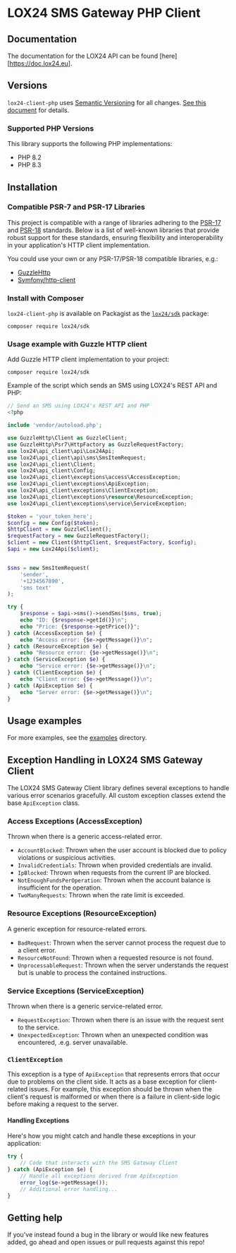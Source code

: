 # LOX24 SMS Gateway PHP Client

## Documentation

The documentation for the LOX24 API can be found [here][https://doc.lox24.eu].

## Versions

`lox24-client-php` uses [Semantic Versioning](https://semver.org) for all changes. [See this document](VERSIONS.md) for details.

### Supported PHP Versions

This library supports the following PHP implementations:

- PHP 8.2
- PHP 8.3

## Installation

### Compatible PSR-7 and PSR-17 Libraries

This project is compatible with a range of libraries adhering to the [PSR-17](https://www.php-fig.org/psr/psr-17/) and [PSR-18](https://www.php-fig.org/psr/psr-18/) standards. 
Below is a list of well-known libraries that provide robust support for these standards, 
ensuring flexibility and interoperability in your application's HTTP client implementation.

You could use your own or any PSR-17/PSR-18 compatible libraries, e.g.:

- [GuzzleHttp](https://github.com/guzzle/guzzle)
- [Symfony/http-client](https://symfony.com/doc/current/http_client.html#psr-18-and-psr-17)


### Install with Composer
`lox24-client-php` is available on Packagist as the [`lox24/sdk`](https://packagist.org/packages/lox24/sdk) package:

```shell
composer require lox24/sdk
```

### Usage example with Guzzle HTTP client

Add Guzzle HTTP client implementation to your project:

```shell
composer require lox24/sdk
```

Example of the script which sends an SMS using LOX24's REST API and PHP:

```php
// Send an SMS using LOX24's REST API and PHP
<?php

include 'vendor/autoload.php';

use GuzzleHttp\Client as GuzzleClient;
use GuzzleHttp\Psr7\HttpFactory as GuzzleRequestFactory;
use lox24\api_client\api\Lox24Api;
use lox24\api_client\api\sms\SmsItemRequest;
use lox24\api_client\Client;
use lox24\api_client\Config;
use lox24\api_client\exceptions\access\AccessException;
use lox24\api_client\exceptions\ApiException;
use lox24\api_client\exceptions\ClientException;
use lox24\api_client\exceptions\resource\ResourceException;
use lox24\api_client\exceptions\service\ServiceException;

$token = 'your_token_here';
$config = new Config($token);
$httpClient = new GuzzleClient();
$requestFactory = new GuzzleRequestFactory();
$client = new Client($httpClient, $requestFactory, $config);
$api = new Lox24Api($client);


$sms = new SmsItemRequest(
    'sender',
    '+1234567890',
    'sms text'
);

try {
    $response = $api->sms()->sendSms($sms, true);
    echo "ID: {$response->getId()}\n";
    echo "Price: {$response->getPrice()}";
} catch (AccessException $e) {
    echo "Access error: {$e->getMessage()}\n";
} catch (ResourceException $e) {
    echo "Resource error: {$e->getMessage()}\n";
} catch (ServiceException $e) {
    echo "Service error: {$e->getMessage()}\n";
} catch (ClientException $e) {
    echo "Client error: {$e->getMessage()}\n";
} catch (ApiException $e) {
    echo "Server error: {$e->getMessage()}\n";
}

```

## Usage examples

For more examples, see the [examples](examples) directory.

## Exception Handling in LOX24 SMS Gateway Client

The LOX24 SMS Gateway Client library defines several exceptions to handle various error scenarios gracefully. 
All custom exception classes extend the base `ApiException` class.

### Access Exceptions (AccessException)
Thrown when there is a generic access-related error.
- `AccountBlocked`: Thrown when the user account is blocked due to policy violations or suspicious activities.
- `InvalidCredentials`: Thrown when provided credentials are invalid.
- `IpBlocked`: Thrown when requests from the current IP are blocked.
- `NotEnoughFundsPerOperation`: Thrown when the account balance is insufficient for the operation.
- `TwoManyRequests`: Thrown when the rate limit is exceeded.

### Resource Exceptions (ResourceException)
A generic exception for resource-related errors.
- `BadRequest`: Thrown when the server cannot process the request due to a client error.
- `ResourceNotFound`: Thrown when a requested resource is not found.
- `UnprocessableRequest`: Thrown when the server understands the request but is unable to process the contained instructions.

### Service Exceptions (ServiceException)
Thrown when there is a generic service-related error.
- `RequestException`: Thrown when there is an issue with the request sent to the service.
- `UnexpectedException`: Thrown when an unexpected condition was encountered, .e.g. server unavailable.

### `ClientException`
This exception is a type of `ApiException` that represents errors that occur due to problems on the client side. 
It acts as a base exception for client-related issues. 
For example, this exception should be thrown when the client's request is malformed or 
when there is a failure in client-side logic before making a request to the server.


#### Handling Exceptions

Here's how you might catch and handle these exceptions in your application:

```php
try {
    // Code that interacts with the SMS Gateway Client
} catch (ApiException $e) {
    // Handle all exceptions derived from ApiException
    error_log($e->getMessage());
    // Additional error handling...
}

```


## Getting help

If you've instead found a bug in the library or would like new features added, go ahead and open issues or pull requests against this repo!
